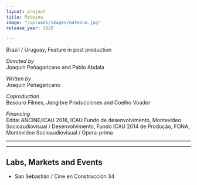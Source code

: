 ```yaml
---
layout: project
title: Mateina
image: "/uploads/images/mateina.jpg"
release_year: 2020

---
```

Brazil / Uruguay, Feature in post production

_Directed by_  
Joaquín Peñagaricano and Pablo Abdala

_Written by_  
Joaquín Peñagaricano

_Coproduction_  
Besouro Filmes, Jengibre Producciones and Coelho Voador

_Financing_  
Edital ANCINE/ICAU 2016, ICAU Fundo de desenvolvimento, Montevideo Socioaudiovisual / Desenvolvimento, Fundo ICAU 2014 de Produção, FONA, Montevideo Socioaudiovisual / Opera-prima

***

***

## Labs, Markets and Events

* San Sebastián / Cine en Construcción 34